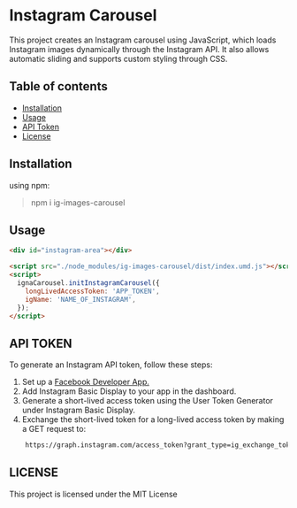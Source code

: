 # Instagram Carousel

This project creates an Instagram carousel using JavaScript, which loads Instagram images dynamically through the Instagram API. It also allows automatic sliding and supports custom styling through CSS.

## Table of contents

- [Installation](#installation)
- [Usage](#usage)
- [API Token](#api-token)
- [License](#license)

## Installation

using npm:

> npm i ig-images-carousel

## Usage

```html
<div id="instagram-area"></div>

<script src="./node_modules/ig-images-carousel/dist/index.umd.js"></script>
<script>
  ignaCarousel.initInstagramCarousel({
    longLivedAccessToken: 'APP_TOKEN',
    igName: 'NAME_OF_INSTAGRAM',
  });
</script>
```

## API TOKEN

To generate an Instagram API token, follow these steps:

1. Set up a [Facebook Developer App.](https://developers.facebook.com/apps/)
2. Add Instagram Basic Display to your app in the dashboard.
3. Generate a short-lived access token using the User Token Generator under Instagram Basic Display.
4. Exchange the short-lived token for a long-lived access token by making a GET request to:

```bash
    https://graph.instagram.com/access_token?grant_type=ig_exchange_token&client_secret={your-app-secret}&access_token={your-short-lived-access-token}
```

## LICENSE

This project is licensed under the MIT License
